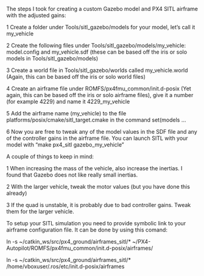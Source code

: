 The steps I took for creating a custom Gazebo model and PX4 SITL airframe with the adjusted gains:

1
Create a folder under Tools/sitl_gazebo/models for your model, let’s call it my_vehicle

2 
Create the following files under Tools/sitl_gazebo/models/my_vehicle: model.config and my_vehicle.sdf (these can be based off the iris or solo models in Tools/sitl_gazebo/models)

3 
Create a world file in Tools/sitl_gazebo/worlds called my_vehicle.world (Again, this can be based off the iris or solo world files)

4 
Create an airframe file under ROMFS/px4fmu_common/init.d-posix (Yet again, this can be based off the iris or solo airframe files), give it a number (for example 4229) and name it 4229_my_vehicle

5 
Add the airframe name (my_vehicle) to the file platforms/posix/cmake/sitl_target.cmake in the command set(models …

6
Now you are free to tweak any of the model values in the SDF file and any of the controller gains in the airframe file.
You can launch SITL with your model with “make px4_sitl gazebo_my_vehicle”



A couple of things to keep in mind:

1 
When increasing the mass of the vehicle, also increase the inertias. I found that Gazebo does not like really small inertias.

2 
With the larger vehicle, tweak the motor values (but you have done this already)

3 
If the quad is unstable, it is probably due to bad controller gains. Tweak them for the larger vehicle.






To setup your SITL simulation you need to provide symbolic link to your airframe configuration file.
It can be done by using this comand:

ln -s ~/catkin_ws/src/px4_ground/airframes_sitl/* ~/PX4-Autopilot/ROMFS/px4fmu_common/init.d-posix/airframes/

ln -s ~/catkin_ws/src/px4_ground/airframes_sitl/* /home/vboxuser/.ros/etc/init.d-posix/airframes